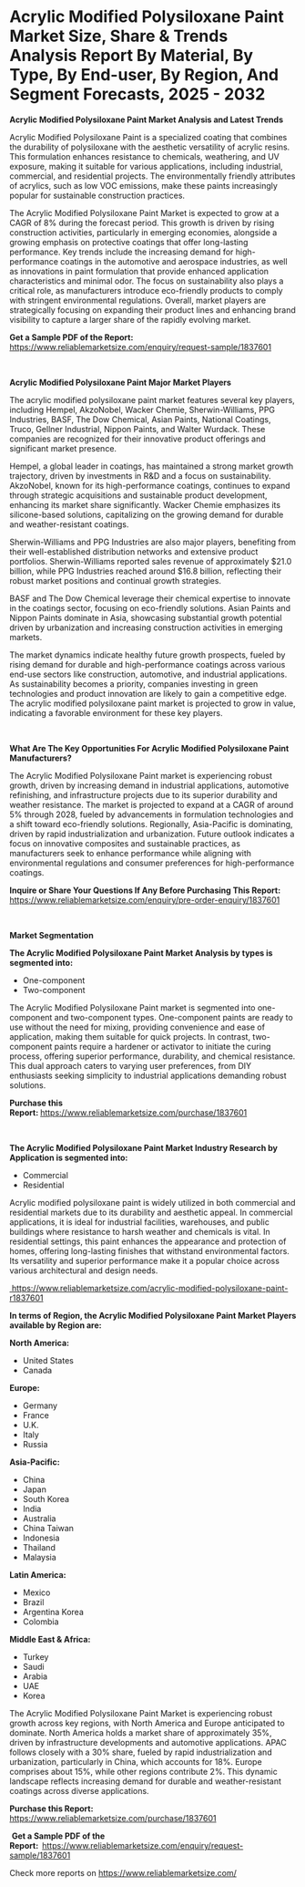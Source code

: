 <p><h1>Acrylic Modified Polysiloxane Paint Market Size, Share & Trends Analysis Report By Material, By Type, By End-user, By Region, And Segment Forecasts, 2025 - 2032</h1></p><p><strong>Acrylic Modified Polysiloxane Paint Market Analysis and Latest Trends</strong></p>
<p><p>Acrylic Modified Polysiloxane Paint is a specialized coating that combines the durability of polysiloxane with the aesthetic versatility of acrylic resins. This formulation enhances resistance to chemicals, weathering, and UV exposure, making it suitable for various applications, including industrial, commercial, and residential projects. The environmentally friendly attributes of acrylics, such as low VOC emissions, make these paints increasingly popular for sustainable construction practices.</p><p>The Acrylic Modified Polysiloxane Paint Market is expected to grow at a CAGR of 8% during the forecast period. This growth is driven by rising construction activities, particularly in emerging economies, alongside a growing emphasis on protective coatings that offer long-lasting performance. Key trends include the increasing demand for high-performance coatings in the automotive and aerospace industries, as well as innovations in paint formulation that provide enhanced application characteristics and minimal odor. The focus on sustainability also plays a critical role, as manufacturers introduce eco-friendly products to comply with stringent environmental regulations. Overall, market players are strategically focusing on expanding their product lines and enhancing brand visibility to capture a larger share of the rapidly evolving market.</p></p>
<p><strong>Get a Sample PDF of the Report:&nbsp;</strong> <a href="https://www.reliablemarketsize.com/enquiry/request-sample/1837601?utm_campaign=3544&utm_medium=2&utm_source=Github&utm_content=ia&utm_term=03042025&utm_id=acrylic-modified-polysiloxane-paint">https://www.reliablemarketsize.com/enquiry/request-sample/1837601</a></p>
<p>&nbsp;</p>
<p><strong>Acrylic Modified Polysiloxane Paint Major Market Players</strong></p>
<p><p>The acrylic modified polysiloxane paint market features several key players, including Hempel, AkzoNobel, Wacker Chemie, Sherwin-Williams, PPG Industries, BASF, The Dow Chemical, Asian Paints, National Coatings, Truco, Gellner Industrial, Nippon Paints, and Walter Wurdack. These companies are recognized for their innovative product offerings and significant market presence.</p><p>Hempel, a global leader in coatings, has maintained a strong market growth trajectory, driven by investments in R&D and a focus on sustainability. AkzoNobel, known for its high-performance coatings, continues to expand through strategic acquisitions and sustainable product development, enhancing its market share significantly. Wacker Chemie emphasizes its silicone-based solutions, capitalizing on the growing demand for durable and weather-resistant coatings.</p><p>Sherwin-Williams and PPG Industries are also major players, benefiting from their well-established distribution networks and extensive product portfolios. Sherwin-Williams reported sales revenue of approximately $21.0 billion, while PPG Industries reached around $16.8 billion, reflecting their robust market positions and continual growth strategies.</p><p>BASF and The Dow Chemical leverage their chemical expertise to innovate in the coatings sector, focusing on eco-friendly solutions. Asian Paints and Nippon Paints dominate in Asia, showcasing substantial growth potential driven by urbanization and increasing construction activities in emerging markets.</p><p>The market dynamics indicate healthy future growth prospects, fueled by rising demand for durable and high-performance coatings across various end-use sectors like construction, automotive, and industrial applications. As sustainability becomes a priority, companies investing in green technologies and product innovation are likely to gain a competitive edge. The acrylic modified polysiloxane paint market is projected to grow in value, indicating a favorable environment for these key players.</p></p>
<p>&nbsp;</p>
<p><strong>What Are The Key Opportunities For Acrylic Modified Polysiloxane Paint Manufacturers?</strong></p>
<p><p>The Acrylic Modified Polysiloxane Paint market is experiencing robust growth, driven by increasing demand in industrial applications, automotive refinishing, and infrastructure projects due to its superior durability and weather resistance. The market is projected to expand at a CAGR of around 5% through 2028, fueled by advancements in formulation technologies and a shift toward eco-friendly solutions. Regionally, Asia-Pacific is dominating, driven by rapid industrialization and urbanization. Future outlook indicates a focus on innovative composites and sustainable practices, as manufacturers seek to enhance performance while aligning with environmental regulations and consumer preferences for high-performance coatings.</p></p>
<p><strong>Inquire or Share Your Questions If Any Before Purchasing This Report:</strong> <a href="https://www.reliablemarketsize.com/enquiry/pre-order-enquiry/1837601?utm_campaign=3544&utm_medium=2&utm_source=Github&utm_content=ia&utm_term=03042025&utm_id=acrylic-modified-polysiloxane-paint">https://www.reliablemarketsize.com/enquiry/pre-order-enquiry/1837601</a></p>
<p>&nbsp;</p>
<p><strong>Market Segmentation</strong></p>
<p><strong>The Acrylic Modified Polysiloxane Paint Market Analysis by types is segmented into:</strong></p>
<p><ul><li>One-component</li><li>Two-component</li></ul></p>
<p><p>The Acrylic Modified Polysiloxane Paint market is segmented into one-component and two-component types. One-component paints are ready to use without the need for mixing, providing convenience and ease of application, making them suitable for quick projects. In contrast, two-component paints require a hardener or activator to initiate the curing process, offering superior performance, durability, and chemical resistance. This dual approach caters to varying user preferences, from DIY enthusiasts seeking simplicity to industrial applications demanding robust solutions.</p></p>
<p><strong>Purchase this Report:&nbsp;</strong><a href="https://www.reliablemarketsize.com/purchase/1837601?utm_campaign=3544&utm_medium=2&utm_source=Github&utm_content=ia&utm_term=03042025&utm_id=acrylic-modified-polysiloxane-paint">https://www.reliablemarketsize.com/purchase/1837601</a></p>
<p>&nbsp;</p>
<p><strong>The Acrylic Modified Polysiloxane Paint Market Industry Research by Application is segmented into:</strong></p>
<p><ul><li>Commercial</li><li>Residential</li></ul></p>
<p><p>Acrylic modified polysiloxane paint is widely utilized in both commercial and residential markets due to its durability and aesthetic appeal. In commercial applications, it is ideal for industrial facilities, warehouses, and public buildings where resistance to harsh weather and chemicals is vital. In residential settings, this paint enhances the appearance and protection of homes, offering long-lasting finishes that withstand environmental factors. Its versatility and superior performance make it a popular choice across various architectural and design needs.</p></p>
<p><a href="https://www.reliablemarketsize.com/acrylic-modified-polysiloxane-paint-r1837601?utm_campaign=3544&utm_medium=2&utm_source=Github&utm_content=ia&utm_term=03042025&utm_id=acrylic-modified-polysiloxane-paint">&nbsp;https://www.reliablemarketsize.com/acrylic-modified-polysiloxane-paint-r1837601</a></p>
<p><strong>In terms of Region, the Acrylic Modified Polysiloxane Paint Market Players available by Region are:</strong></p>
<p>
    <p> <strong> North America: </strong>
        <ul>
            <li>United States</li>
            <li>Canada</li>
        </ul>
        </p> 
    <p> <strong> Europe: </strong>
        <ul>
            <li>Germany</li>
            <li>France</li>
            <li>U.K.</li>
            <li>Italy</li>
            <li>Russia</li>
        </ul>
        </p> 
    <p> <strong> Asia-Pacific: </strong>
        <ul>
            <li>China</li>
            <li>Japan</li>
            <li>South Korea</li>
            <li>India</li>
            <li>Australia</li>
            <li>China Taiwan</li>
            <li>Indonesia</li>
            <li>Thailand</li>
            <li>Malaysia</li>
        </ul>
        </p> 
    <p> <strong> Latin America: </strong>
        <ul>
            <li>Mexico</li>
            <li>Brazil</li>
            <li>Argentina Korea</li>
            <li>Colombia</li>
        </ul>
        </p> 
    <p> <strong> Middle East & Africa: </strong>
        <ul>
            <li>Turkey</li>
            <li>Saudi</li>
            <li>Arabia</li>
            <li>UAE</li>
            <li>Korea</li>
        </ul>
    </p>
    </p>
<p><p>The Acrylic Modified Polysiloxane Paint Market is experiencing robust growth across key regions, with North America and Europe anticipated to dominate. North America holds a market share of approximately 35%, driven by infrastructure developments and automotive applications. APAC follows closely with a 30% share, fueled by rapid industrialization and urbanization, particularly in China, which accounts for 18%. Europe comprises about 15%, while other regions contribute 2%. This dynamic landscape reflects increasing demand for durable and weather-resistant coatings across diverse applications.</p></p>
<p><strong>Purchase this Report: </strong><a href="https://www.reliablemarketsize.com/purchase/1837601?utm_campaign=3544&utm_medium=2&utm_source=Github&utm_content=ia&utm_term=03042025&utm_id=acrylic-modified-polysiloxane-paint">https://www.reliablemarketsize.com/purchase/1837601</a></p>
<p>&nbsp;<strong>Get a Sample PDF of the Report:&nbsp;&nbsp;</strong><a href="https://www.reliablemarketsize.com/enquiry/request-sample/1837601?utm_campaign=3544&utm_medium=2&utm_source=Github&utm_content=ia&utm_term=03042025&utm_id=acrylic-modified-polysiloxane-paint">https://www.reliablemarketsize.com/enquiry/request-sample/1837601</a></p>
<p><strong></strong></p>
<p>Check more reports on <a href="https://www.reliablemarketsize.com/?utm_campaign=3544&utm_medium=2&utm_source=Github&utm_content=ia&utm_term=03042025&utm_id=acrylic-modified-polysiloxane-paint">https://www.reliablemarketsize.com/</a></p>